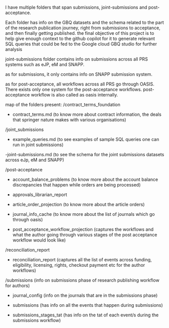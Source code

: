 I have multiple folders that span submissions, joint-submissions and post-acceptance.

Each folder has info on the GBQ datasets and the schema related to the part of the research publication journey, right from submissions to acceptance, and then finally getting published. the final objective of this project is to help give enough context to the github copilot for it to generate relevant SQL queries that could be fed to the Google cloud GBQ studio for further analysis

joint-submissions folder contains info on submissions across all PRS systems such as eJP, eM and SNAPP.

as for submissions, it only contains info on SNAPP submission system.

as for post-acceptance, all workflows across all PRS go through OASIS. There exists only one system for the post-acceptance workflows. post-acceptance workflow is also called as oasis internally.

map of the folders present:
/contract_terms_foundation
- contract_terms.md (to know more about contract information, the deals that springer nature makes with various organisations)

/joint_submissions
- example_queries.md (to see examples of sample SQL queries one can run in joint submissions)

-joint-submissions.md (to see the schema for the joint submissions datasets across eJp, eM and SNAPP)

/post-acceptance

- account_balance_problems (to know more about the account balance discrepancies that happen while orders are being processed)

- approvals_librarian_report 
- article_order_projection (to know more about the article orders)
- journal_info_cache (to know more about the list of journals which go through oasis)
- post_acceptance_workflow_projection (captures the workflows and what the author going through various stages of the post acceptance workflow would look like)

/reconciliation_report

- reconciliation_report (captures all the list of events across funding, eligibility, licensing, rights, checkout payment etc for the author workflows)


/submissions (info on submissions phase of research publishing workflow for authors)

- journal_config (info on the journals that are in the submissions phase)

- submissions (has info on all the events that happen during submissions)

- submissions_stages_tat (has info on the tat of each event/s during the submissions workflow)


